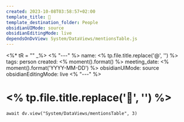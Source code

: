 ```yaml
---
created: 2023-10-08T03:58:57+02:00
template_title: 👤
template_destination_folder: People
obsidianUIMode: source
obsidianEditingMode: live
dependsOnDvView: System/DataViews/mentionsTable.js
---
```

<%* tR = "" _%>
<% "---" %>
name: <% tp.file.title.replace('@', '') %>
tags: person
created: <% moment().format() %>
meeting_date: <% moment().format('YYYY-MM-DD') %>
obsidianUIMode: source
obsidianEditingMode: live
<% "---" %>
# <% tp.file.title.replace('👤', '') %>
 
```dataviewjs
await dv.view("System/DataViews/mentionsTable", 3)
```
